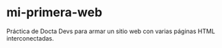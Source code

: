 # mi-primera-web
Práctica de Docta Devs para armar un sitio web con varias páginas HTML interconectadas.
